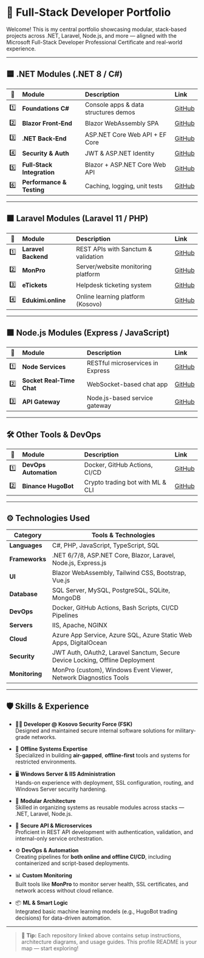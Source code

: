 # 💼 Full‑Stack Developer Portfolio

Welcome! This is my central portfolio showcasing modular, stack-based projects across .NET, Laravel, Node.js, and more — aligned with the Microsoft Full-Stack Developer Professional Certificate and real-world experience.

---

## 🟦 .NET Modules (.NET 8 / C#)

|  🔢 | Module                        | Description                          | Link                                              |
| :-: | :---------------------------- | :----------------------------------- | :------------------------------------------------ |
| 1️⃣ | **Foundations C#**            | Console apps & data structures demos | [GitHub](https://github.com/deephugo/foundations-csharp) |
| 2️⃣ | **Blazor Front‑End**          | Blazor WebAssembly SPA               | [GitHub](https://github.com/deephugo/blazor-frontend)    |
| 3️⃣ | **.NET Back‑End**             | ASP.NET Core Web API + EF Core       | [GitHub](https://github.com/deephugo/dotnet-backend)     |
| 4️⃣ | **Security & Auth**           | JWT & ASP.NET Identity               | [GitHub](https://github.com/deephugo/security-auth)      |
| 5️⃣ | **Full‑Stack Integration**    | Blazor + ASP.NET Core Web API        | [GitHub](https://github.com/deephugo/fullstack-integration) |
| 6️⃣ | **Performance & Testing**     | Caching, logging, unit tests         | [GitHub](https://github.com/deephugo/performance-tests)  |

---

## 🟫 Laravel Modules (Laravel 11 / PHP)

|  🔢 | Module                        | Description                          | Link                                              |
| :-: | :---------------------------- | :----------------------------------- | :------------------------------------------------ |
| 1️⃣ | **Laravel Backend**           | REST APIs with Sanctum & validation  | [GitHub](https://github.com/deephugo/laravel-backend)     |
| 2️⃣ | **MonPro**                    | Server/website monitoring platform   | [GitHub](https://github.com/deephugo/monpro)              |
| 3️⃣ | **eTickets**                  | Helpdesk ticketing system            | [GitHub](https://github.com/deephugo/etickets)            |
| 4️⃣ | **Edukimi.online**            | Online learning platform (Kosovo)    | [GitHub](https://github.com/deephugo/edukimi-online)       |

---

## 🟩 Node.js Modules (Express / JavaScript)

|  🔢 | Module                        | Description                          | Link                                              |
| :-: | :---------------------------- | :----------------------------------- | :------------------------------------------------ |
| 1️⃣ | **Node Services**             | RESTful microservices in Express     | [GitHub](https://github.com/deephugo/node-services)       |
| 2️⃣ | **Socket Real‑Time Chat**     | WebSocket-based chat app             | [GitHub](https://github.com/deephugo/node-realtime-chat)  |
| 3️⃣ | **API Gateway**               | Node.js-based service gateway        | [GitHub](https://github.com/deephugo/node-api-gateway)    |

---

## 🛠 Other Tools & DevOps

|  🔢 | Module                        | Description                          | Link                                              |
| :-: | :---------------------------- | :----------------------------------- | :------------------------------------------------ |
| 1️⃣ | **DevOps Automation**         | Docker, GitHub Actions, CI/CD        | [GitHub](https://github.com/deephugo/devops-automation)  |
| 2️⃣ | **Binance HugoBot**           | Crypto trading bot with ML & CLI     | [GitHub](https://github.com/deephugo/HugoBot)            |

---

## ⚙️ Technologies Used

| Category       | Tools & Technologies                                                                 |
|----------------|---------------------------------------------------------------------------------------|
| **Languages**  | C#, PHP, JavaScript, TypeScript, SQL                                                 |
| **Frameworks** | .NET 6/7/8, ASP.NET Core, Blazor, Laravel, Node.js, Express.js                       |
| **UI**         | Blazor WebAssembly, Tailwind CSS, Bootstrap, Vue.js                                  |
| **Database**   | SQL Server, MySQL, PostgreSQL, SQLite, MongoDB                                       |
| **DevOps**     | Docker, GitHub Actions, Bash Scripts, CI/CD Pipelines                                |
| **Servers**    | IIS, Apache, NGINX                                                                   |
| **Cloud**      | Azure App Service, Azure SQL, Azure Static Web Apps, DigitalOcean                    |
| **Security**   | JWT Auth, OAuth2, Laravel Sanctum, Secure Device Locking, Offline Deployment         |
| **Monitoring** | MonPro (custom), Windows Event Viewer, Network Diagnostics Tools                     |

---

## 🛡️ Skills & Experience

- 👨‍💻 **Developer @ Kosovo Security Force (FSK)**  
  Designed and maintained secure internal software solutions for military-grade networks.

- 🔐 **Offline Systems Expertise**  
  Specialized in building **air-gapped**, **offline-first** tools and systems for restricted environments.

- 🖥️ **Windows Server & IIS Administration**  
  Hands-on experience with deployment, SSL configuration, routing, and Windows Server security hardening.

- 🧩 **Modular Architecture**  
  Skilled in organizing systems as reusable modules across stacks — .NET, Laravel, Node.js.

- 🔄 **Secure API & Microservices**  
  Proficient in REST API development with authentication, validation, and internal-only service orchestration.

- ⚙️ **DevOps & Automation**  
  Creating pipelines for **both online and offline CI/CD**, including containerized and script-based deployments.

- 📊 **Custom Monitoring**  
  Built tools like **MonPro** to monitor server health, SSL certificates, and network access without cloud reliance.

- 📦 **ML & Smart Logic**  
  Integrated basic machine learning models (e.g., HugoBot trading decisions) for data-driven automation.

---

> 🧭 **Tip:** Each repository linked above contains setup instructions, architecture diagrams, and usage guides. This profile README is your map — start exploring!
